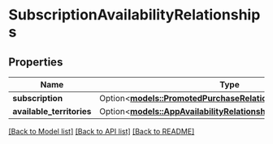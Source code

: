 # SubscriptionAvailabilityRelationships

## Properties

Name | Type | Description | Notes
------------ | ------------- | ------------- | -------------
**subscription** | Option<[**models::PromotedPurchaseRelationshipsSubscription**](PromotedPurchase_relationships_subscription.md)> |  | [optional]
**available_territories** | Option<[**models::AppAvailabilityRelationshipsAvailableTerritories**](AppAvailability_relationships_availableTerritories.md)> |  | [optional]

[[Back to Model list]](../README.md#documentation-for-models) [[Back to API list]](../README.md#documentation-for-api-endpoints) [[Back to README]](../README.md)


